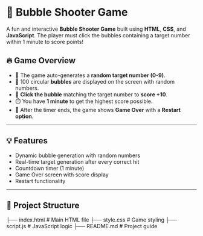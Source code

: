 # 🎯 Bubble Shooter Game

A fun and interactive **Bubble Shooter Game** built using **HTML**, **CSS**, and **JavaScript**. The player must click the bubbles containing a target number within 1 minute to score points!



## 🔥 Game Overview

- 🎲 The game auto-generates a **random target number (0-9)**.
- 🔵 100 circular **bubbles** are displayed on the screen with random numbers.
- 🎯 **Click the bubble** matching the target number to **score +10**.
- ⏱️ You have **1 minute** to get the highest score possible.
- 🔁 After the timer ends, the game shows **Game Over** with a **Restart option**.

---

## 💡 Features

- Dynamic bubble generation with random numbers
- Real-time target generation after every correct hit
- Countdown timer (1 minute)
- Game Over screen with score display
- Restart functionality

---

## 📁 Project Structure
├── index.html # Main HTML file
├── style.css # Game styling
├── script.js # JavaScript logic
├── README.md # Project guide

